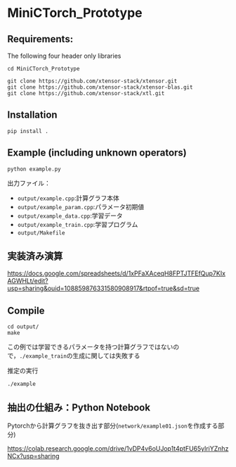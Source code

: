 # MiniCTorch_Prototype


## Requirements:
The following four header only libraries
```
cd MiniCTorch_Prototype

git clone https://github.com/xtensor-stack/xtensor.git
git clone https://github.com/xtensor-stack/xtensor-blas.git
git clone https://github.com/xtensor-stack/xtl.git
```

## Installation

```
pip install .
```

## Example (including unknown operators)
```
python example.py
```

出力ファイル：
- `output/example.cpp`:計算グラフ本体
- `output/example_param.cpp`:パラメータ初期値
- `output/example_data.cpp`:学習データ
- `output/example_train.cpp`:学習プログラム
- `output/Makefile`

## 実装済み演算
https://docs.google.com/spreadsheets/d/1xPFaXAceqH8FPTJTFEfQup7KIxAGWHLt/edit?usp=sharing&ouid=108859876331580908917&rtpof=true&sd=true

## Compile
```
cd output/
make
```
この例では学習できるパラメータを持つ計算グラフではないので，`./example_train`の生成に関しては失敗する


推定の実行
```
./example
```


## 抽出の仕組み：Python Notebook
Pytorchから計算グラフを抜き出す部分(`network/example01.json`を作成する部分)

https://colab.research.google.com/drive/1vDP4v6oUJop1t4ptFU65ylriYZnhzNCx?usp=sharing
